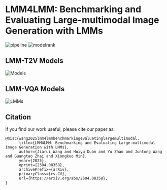 # LMM4LMM: Benchmarking and Evaluating Large-multimodal Image Generation with LMMs
![pipeline](https://github.com/user-attachments/assets/c322826f-12f3-48a1-b62f-b1c731dc4ba6)
![modelrank](https://github.com/user-attachments/assets/1ff75fa2-f9fe-43c1-8e34-bd72d9a9d443)
## LMM-T2V Models
![Models](https://github.com/user-attachments/assets/fad370b3-9a65-4625-8542-03e11550c335)
## LMM-VQA Models
![LMMs](https://github.com/user-attachments/assets/dea7d25a-1ba3-4865-b4d5-ebf6857842c3)


## Citation

If you find our work useful, please cite our paper as:
```
@misc{wang2025lmm4lmmbenchmarkingevaluatinglargemultimodal,
      title={LMM4LMM: Benchmarking and Evaluating Large-multimodal Image Generation with LMMs}, 
      author={Jiarui Wang and Huiyu Duan and Yu Zhao and Juntong Wang and Guangtao Zhai and Xiongkuo Min},
      year={2025},
      eprint={2504.08358},
      archivePrefix={arXiv},
      primaryClass={cs.CV},
      url={https://arxiv.org/abs/2504.08358}, 
}
```
